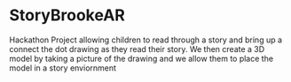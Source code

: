 # StoryBrookeAR
Hackathon Project allowing children to read through a story and bring up a connect the dot drawing as they read their story. We then create a 3D model by taking a picture of the drawing and we allow them to place the model in a story enviornment
